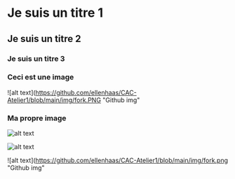# Je suis un titre 1

## Je suis un titre 2

### Je suis un titre 3

### Ceci est une image
![alt text](https://github.com/ellenhaas/CAC-Atelier1/blob/main/img/fork.PNG "Github img"

### Ma propre image
![alt text](https://github.com/ellenhaas/CAC-Atelier1/MartinPichette/cours3.PNG)

![alt text](https://github.com/phytophil/CAC-Atelier1/tree/main/img/fork.png)

![alt text](https://github.com/ellenhaas/CAC-Atelier1/blob/main/img/fork.png "Github img"
